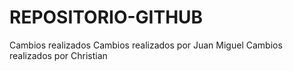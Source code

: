 # REPOSITORIO-GITHUB
Cambios realizados
Cambios realizados por Juan Miguel
Cambios realizados por Christian

